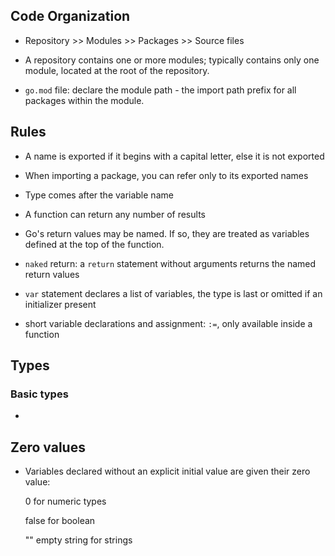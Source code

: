 ## Code Organization
- Repository >> Modules >> Packages >> Source files

- A repository contains one or more modules; typically contains only one module, located at the root of the repository.
- `go.mod` file: declare the module path - the import path prefix for all packages within the module.

## Rules
- A name is exported if it begins with a capital letter, else it is not exported
- When importing a package, you can refer only to its exported names
- Type comes after the variable name
- A function can return any number of results
- Go's return values may be named. If so, they are treated as variables defined at the top of the function.
- `naked` return: a `return` statement without arguments returns the named return values

- `var` statement declares a list of variables, the type is last or omitted if an initializer present
- short variable declarations and assignment: `:=`, only available inside a function

## Types
### Basic types
- 


## Zero values
- Variables declared without an explicit initial value are given their zero value:
  
  0 for numeric types
  
  false for boolean
  
  "" empty string for strings

